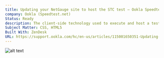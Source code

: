 ```yaml
---
title: Updating your NetGauge site to host the STC test – Ookla Speedtest Custom
company: Ookla (Speedtest.net)
Status: Ready
description: The client-side technology used to execute and host a test on a customer's website was completely rehauled and required a different approach to get similar results on the client's site. We worked to make this process as simple as possible for users who were used to a more complicated approach to hosting the test engine.
Subject Matter: CSS, HTML5
Built With: ZenDesk
URL: https://support.ookla.com/hc/en-us/articles/115001650351-Updating-your-NetGauge-site-to-host-the-STC-test
---
```


![alt text](../../static/work/images/updating.png)
